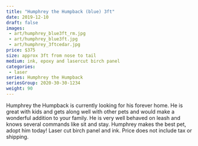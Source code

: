 ```yaml
---
title: "Humphrey the Humpback (blue) 3ft"
date: 2019-12-10
draft: false
images:
 - art/humphrey_blue3ft_rm.jpg
 - art/humphrey_blue3ft.jpg
 - art/humphrey_3ftcedar.jpg
price: $375 
size: approx 3ft from nose to tail
medium: ink, epoxy and lasercut birch panel
categories:
 - laser
series: Humphrey the Humpback
seriesGroup: 2020-30-30-1234
weight: 90
---
```


Humphrey the Humpback is currently looking for his forever home.
He is great with kids and gets along well with other pets and would make a wonderful addition to your family. He is very well behaved on leash and knows several commands like sit and stay. Humphrey makes the best pet, adopt him today!  Laser cut birch panel and ink. Price does not include tax or shipping.